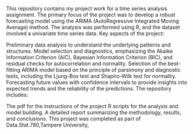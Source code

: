 This repository contains my project work for a time series analysis assignment. The primary focus of the project was to develop a robust forecasting model using the ARIMA (AutoRegressive Integrated Moving Average) method. The analysis was performed using R, and the dataset involved a univariate time series data.
Key aspects of the project:

Preliminary data analysis to understand the underlying patterns and structures.
Model selection and diagnostics, emphasizing the Akaike Information Criterion (AIC), Bayesian Information Criterion (BIC), and residual checks for autocorrelation and normality.
Selection of the best-fitting ARIMA model based on the principle of parsimony and diagnostic tests, including the Ljung-Box test and Shapiro-Wilk test for normality.
Forecasting future values with confidence intervals to provide insights into expected trends and the reliability of the predictions.
The repository includes:

The pdf for the instructions of the project
R scripts for the analysis and model building.
A detailed report summarizing the methodology, results, and conclusions.
This project was completed as part of Data.Stat.780,Tampere University, 
